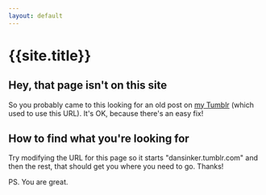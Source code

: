 ```yaml
---
layout: default
---
```

<h1 class="headline">{{site.title}}</h1>
<h2>Hey, that page isn't on this site</h2>
<p>So you probably came to this looking for an old post on <a href="https://dansinker.tumblr.com">my Tumblr</a> (which used to use this URL). It's OK, because there's an easy fix!
<h2>How to find what you're looking for</h2>
<p>Try modifying the URL for this page so it starts "dansinker.tumblr.com" and then the rest, that should get you where you need to go. Thanks!
<p>PS. You are great.</p>

